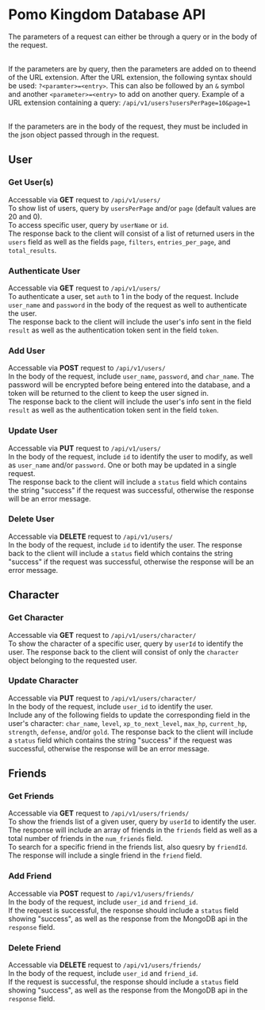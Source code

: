 # Pomo Kingdom Database API

The parameters of a request can either be through a query or in the body of the request.<br><br>

If the parameters are by query, then the parameters are added on to theend of the URL extension. After the URL extension, the following syntax should be used: `?<paramter>=<entry>`. This can also be followed by an `&` symbol and another `<parameter>=<entry>` to add on another query. Example of a URL extension containing a query: `/api/v1/users?usersPerPage=10&page=1`<br><br>

If the parameters are in the body of the request, they must be included in the json object passed through in the request.<br>

## User
### Get User(s)
Accessable via **GET** request to `/api/v1/users/`<br>
To show list of users, query by `usersPerPage` and/or `page` (default values are 20 and 0).<br>
To access specific user, query by `userName` or `id`.<br>
The response back to the client will consist of a list of returned users in the `users` field as well as the fields `page`, `filters`, `entries_per_page`, and `total_results`.

### Authenticate User
Accessable via **GET** request to `/api/v1/users/`<br>
To authenticate a user, set `auth` to 1 in the body of the request. Include `user_name` and `password` in the body of the request as well to authenticate the user.<br>
The response back to the client will include the user's info sent in the field `result` as well as the authentication token sent in the field `token`.

### Add User
Accessable via **POST** request to `/api/v1/users/`<br>
In the body of the request, include `user_name`, `password`, and `char_name`.
The password will be encrypted before being entered into the database, and a token will be returned to the client to keep the user signed in.<br>
The response back to the client will include the user's info sent in the field `result` as well as the authentication token sent in the field `token`.

### Update User
Accessable via **PUT** request to `/api/v1/users/`<br>
In the body of the request, include `id` to identify the user to modify, as well as `user_name` and/or `password`. One or both may be updated in a single request.<br>
The response back to the client will include a `status` field which contains the string "success" if the request was successful, otherwise the response will be an error message.

### Delete User
Accessable via **DELETE** request to `/api/v1/users/`<br>
In the body of the request, include `id` to identify the user.
The response back to the client will include a `status` field which contains the string "success" if the request was successful, otherwise the response will be an error message.

## Character
### Get Character
Accessable via **GET** request to `/api/v1/users/character/`<br>
To show the character of a specific user, query by `userId` to identify the user.
The response back to the client will consist of only the `character` object belonging to the requested user.

### Update Character
Accessable via **PUT** request to `/api/v1/users/character/`<br>
In the body of the request, include `user_id` to identify the user.<br>
Include any of the following fields to update the corresponding field in the user's character: `char_name`, `level`, `xp_to_next_level`, `max_hp`, `current_hp`, `strength`, `defense`, and/or `gold`.
The response back to the client will include a `status` field which contains the string "success" if the request was successful, otherwise the response will be an error message.

## Friends
### Get Friends
Accessable via **GET** request to `/api/v1/users/friends/`<br>
To show the friends list of a given user, query by `userId` to identify the user.<br>
The response will include an array of friends in the `friends` field as well as a total number of friends in the `num_friends` field.<br>
To search for a specific friend in the friends list, also quesry by `friendId`.<br>
The response will include a single friend in the `friend` field.

### Add Friend
Accessable via **POST** request to `/api/v1/users/friends/`<br>
In the body of the request, include `user_id` and `friend_id`.<br>
If the request is successful, the response should include a `status` field showing "success", as well as the response from the MongoDB api in the `response` field.

### Delete Friend
Accessable via **DELETE** request to `/api/v1/users/friends/`<br>
In the body of the request, include `user_id` and `friend_id`.<br>
If the request is successful, the response should include a `status` field showing "success", as well as the response from the MongoDB api in the `response` field.
